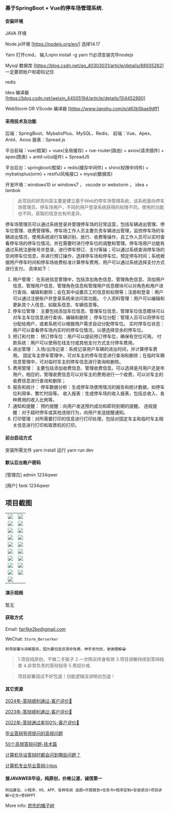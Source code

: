 ### 基于SpringBoot + Vue的停车场管理系统.
 
#### 安装环境

JAVA 环境 

Node.js环境 [https://nodejs.org/en/] 选择14.17

Yarn 打开cmd， 输入npm install -g yarn !!!必须安装完毕nodejs

Mysql 数据库 [https://blog.csdn.net/qq_40303031/article/details/88935262] 一定要把账户和密码记住

redis

Idea 编译器 [https://blog.csdn.net/weixin_44505194/article/details/104452880]

WebStorm OR VScode 编译器 [https://www.jianshu.com/p/d63b5bae9dff]

#### 采用技术及功能

后端：SpringBoot、MybatisPlus、MySQL、Redis、
前端：Vue、Apex、Antd、Axios
报表：Spread.js

平台前端：vue(框架) + vuex(全局缓存) + rue-router(路由) + axios(请求插件) + apex(图表)  + antd-ui(ui组件) + SpreadJS

平台后台：springboot(框架) + redis(缓存中间件) + shiro(权限中间件) + mybatisplus(orm) + restful风格接口 + mysql(数据库)

开发环境：windows10 or windows7 ， vscode or webstorm ， idea + lambok

>此项目的研究内容主要是建立基于Web的停车场管理系统，该系统面向停车场管理员、停车场用户，不同的用户登录系统获得的权限不同，使用的功能也不同，获取的信息也有所差异。

停车场管理员可以通过系统登录并管理停车场的日常运营，包括车辆进出管理、停车位管理、收费管理等。停车场工作人员主要负责车辆进出管理，监控停车场的车辆进出情况，使用系统进行车辆识别、放行、收费等操作，且工作人员可以实时查看停车场的停车位情况，并在需要时进行停车位的调整和管理。停车场用户功能有通过系统注册账号并登录，进行停车预订、支付等操；可以通过系统查询停车场的空闲停车位信息，并进行预订操作，选择停车场和停车位，预定停车时间；系统根据用户停车时间和停车场收费标准计算停车费用，用户可以通过系统选择支付方式进行支付。
具体如下：
1.	用户管理：
在系统信息管理中，包括添加角色信息、管理角色信息、添加用户信息、管理用户信息、管理角色信息和管理用户信息模块可以对角色和用户进行查询、编辑和删除；会在其中设置员工的信息和权限等；注册和登录：用户可以通过注册账户并登录系统来访问其功能。
个人资料管理：用户可以编辑和更新其个人信息，如联系信息、车辆信息等。
2.	停车位管理：
主要包括添加车位信息、管理车位信息，管理车位信息模块可以对车主车位信息进行查询、编辑和删除；
停车位分配：管理人员可以将停车位分配给用户，或者系统可以根据用户需求自动分配停车位。
实时停车位状态：用户可以查看停车场内实时的停车位情况，以便选择空余的停车位。
3.	预订和付款：
预订停车位：用户可以提前预订停车位，确保有空位可用。
付款系统：用户可以使用在线支付或其他支付方式支付停车费用。
4.	进出管理：
入场/出场记录：系统记录用户车辆的进出时间，并计算停车费用。
固定车主停车管理中，可对车主的停车信息进行查询和删除；在临时车辆信息管理中，可对临时车主的停车信息进行查询和删除。
5.	费用管理：
主要包括添加收费信息、管理收费信息。可以选择是月用户还是年用户。相应的，管理收费信息可以对车主的费用进行一个收费，可以对车主的收费信息进行查询和删除；
6.	报告和统计：
停车数据分析：生成停车场使用情况的报告和统计数据，如停车位利用率、繁忙时段等。
收入报表：生成停车场的收入报表，包括总收入、各种费用的收入比例等。
7.	通知和提醒：
预约提醒：向用户发送预约成功和即将到期的提醒。
违规提醒：对于超时停车或其他违规行为，向用户发送提醒通知。
8.	打印管理：对所需要打印的信息进行打印处理，包括对固定车主和临时车主相关信息进行打印和取票机的打印。


#### 前台启动方式
安装所需文件 yarn install 
运行 yarn run dev

#### 默认后台账户密码
[管理员]
admin
1234qwer

[用户]
fank
1234qwer

## 项目截图

|  |  |
|---------------------|---------------------|
|![](https://fank-bucket-oss.oss-cn-beijing.aliyuncs.com/img/1710428797789.jpg) | ![](https://fank-bucket-oss.oss-cn-beijing.aliyuncs.com/img/1710428952843.jpg) |
|![](https://fank-bucket-oss.oss-cn-beijing.aliyuncs.com/img/1710429285008.jpg) | ![](https://fank-bucket-oss.oss-cn-beijing.aliyuncs.com/img/1710428939320.jpg) |
|![](https://fank-bucket-oss.oss-cn-beijing.aliyuncs.com/img/1710429236895.jpg) | ![](https://fank-bucket-oss.oss-cn-beijing.aliyuncs.com/img/1710428922060.jpg) |
|![](https://fank-bucket-oss.oss-cn-beijing.aliyuncs.com/img/1710429202622.jpg) | ![](https://fank-bucket-oss.oss-cn-beijing.aliyuncs.com/img/1710428910448.jpg) |
|![](https://fank-bucket-oss.oss-cn-beijing.aliyuncs.com/img/1710429139032.jpg) | ![](https://fank-bucket-oss.oss-cn-beijing.aliyuncs.com/img/1710428898988.jpg) |
|![](https://fank-bucket-oss.oss-cn-beijing.aliyuncs.com/img/1710429110913.jpg) | ![](https://fank-bucket-oss.oss-cn-beijing.aliyuncs.com/img/1710428874569.jpg) |
|![](https://fank-bucket-oss.oss-cn-beijing.aliyuncs.com/img/1710429081402.jpg) | ![](https://fank-bucket-oss.oss-cn-beijing.aliyuncs.com/img/1710428843986.jpg) |
|![](https://fank-bucket-oss.oss-cn-beijing.aliyuncs.com/img/1710429014212.jpg) | ![](https://fank-bucket-oss.oss-cn-beijing.aliyuncs.com/img/1710428829118.jpg) |
|![](https://fank-bucket-oss.oss-cn-beijing.aliyuncs.com/img/1710429001447.jpg) | ![](https://fank-bucket-oss.oss-cn-beijing.aliyuncs.com/img/1710428812516.jpg) |
|![](https://fank-bucket-oss.oss-cn-beijing.aliyuncs.com/img/1710428974850.jpg) | 


#### 演示视频

暂无

#### 获取方式

Email: fan1ke2ke@gmail.com

WeChat: `Storm_Berserker`

`附带部署与讲解服务，因为要恰饭资源非免费，伸手党勿扰，谢谢理解😭`

> 1.项目纯原创，不做二手贩子 2.一次购买终身有效 3.项目讲解持续到答辩结束 4.非常负责的答辩指导 5.黑奴价格

> 项目部署调试不好包退！功能逻辑没讲明白包退！

#### 其它资源

[2024年-答辩顺利通过-客户评价👻](https://berserker287.github.io/2024/06/06/2024%E5%B9%B4%E7%AD%94%E8%BE%A9%E9%A1%BA%E5%88%A9%E9%80%9A%E8%BF%87/)

[2023年-答辩顺利通过-客户评价🐢](https://berserker287.github.io/2023/06/14/2023%E5%B9%B4%E7%AD%94%E8%BE%A9%E9%A1%BA%E5%88%A9%E9%80%9A%E8%BF%87/)

[2022年-答辩通过率100%-客户评价🐣](https://berserker287.github.io/2022/05/25/%E9%A1%B9%E7%9B%AE%E4%BA%A4%E6%98%93%E8%AE%B0%E5%BD%95/)

[毕业答辩导师提问的高频问题](https://berserker287.github.io/2023/06/13/%E6%AF%95%E4%B8%9A%E7%AD%94%E8%BE%A9%E5%AF%BC%E5%B8%88%E6%8F%90%E9%97%AE%E7%9A%84%E9%AB%98%E9%A2%91%E9%97%AE%E9%A2%98/)

[50个高频答辩问题-技术篇](https://berserker287.github.io/2023/06/13/50%E4%B8%AA%E9%AB%98%E9%A2%91%E7%AD%94%E8%BE%A9%E9%97%AE%E9%A2%98-%E6%8A%80%E6%9C%AF%E7%AF%87/)

[计算机毕设答辩时都会问到哪些问题？](https://www.zhihu.com/question/31020988)

[计算机专业毕业答辩小tips](https://zhuanlan.zhihu.com/p/145911029)

#### 接JAVAWEB毕设，纯原创，价格公道，诚信第一

`网站建设、小程序、H5、APP、各种系统 选题+开题报告+任务书+程序定制+安装调试+项目讲解+论文+答辩PPT`

More info: [悲伤的橘子树](https://berserker287.github.io/)
